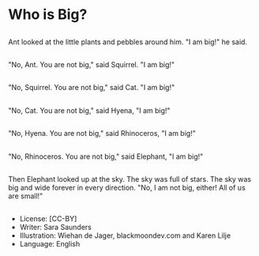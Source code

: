 # Who is Big?

##
Ant looked at the little
plants and pebbles
around him. "I am big!"
he said.

##
"No, Ant. You are not
big," said Squirrel. "I am
big!"

##
"No, Squirrel. You are
not big," said Cat. "I am
big!"

##
"No, Cat. You are not
big," said Hyena, "I am
big!"

##
"No, Hyena. You are not
big," said Rhinoceros, "I
am big!"

##
"No, Rhinoceros. You
are not big," said
Elephant, "I am big!"

##
Then Elephant looked
up at the sky. The sky
was full of stars. The
sky was big and wide
forever in every
direction. "No, I am not
big, either! All of us are
small!"

##
* License: [CC-BY]
* Writer: Sara Saunders
* Illustration: Wiehan de Jager, blackmoondev.com and Karen Lilje
* Language: English
